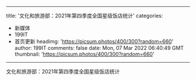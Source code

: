 
---
title: '文化和旅游部：2021年第四季度全国星级饭店统计'
categories: 
 - 新媒体
 - 199IT
 - 首页更新
headimg: 'https://picsum.photos/400/300?random=660'
author: 199IT
comments: false
date: Mon, 07 Mar 2022 06:40:49 GMT
thumbnail: 'https://picsum.photos/400/300?random=660'
---

<div>   
文化和旅游部：2021年第四季度全国星级饭店统计  
</div>
            